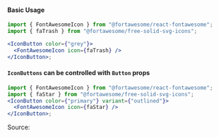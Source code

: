 #### Basic Usage

```jsx
import { FontAwesomeIcon } from "@fortawesome/react-fontawesome";
import { faTrash } from "@fortawesome/free-solid-svg-icons";

<IconButton color={"grey"}>
  <FontAwesomeIcon icon={faTrash} />
</IconButton>;
```

#### `IconButtons` can be controlled with `Button` props

```jsx
import { FontAwesomeIcon } from "@fortawesome/react-fontawesome";
import { faStar } from "@fortawesome/free-solid-svg-icons";
<IconButton color={"primary"} variant={"outlined"}>
  <FontAwesomeIcon icon={faStar} />
</IconButton>;
```

Source:

```js { "file": "./IconButton.js" }
```

